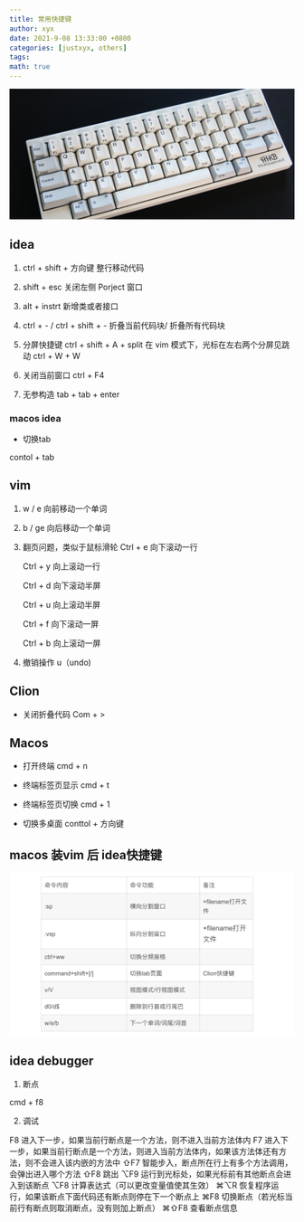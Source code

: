 ```yaml
---
title: 常用快捷键
author: xyx
date: 2021-9-08 13:33:00 +0800
categories: [justxyx, others]
tags:
math: true
---
```


![p1](/assets/img/some/p1.png)

## idea

1. ctrl + shift + 方向键
   整行移动代码
2. shift + esc
   关闭左侧 Porject 窗口

3. alt + instrt
   新增类或者接口

4. ctrl + - / ctrl + shift + -
   折叠当前代码块/ 折叠所有代码块

5. 分屏快捷键
   ctrl + shift + A + split
   在 vim 模式下，光标在左右两个分屏见跳动
   ctrl + W + W

6. 关闭当前窗口
   ctrl + F4

7. 无参构造
   tab + tab + enter

### macos idea

 - 切换tab

 contol + tab

## vim

1. w / e
   向前移动一个单词
2. b / ge
   向后移动一个单词

3. 翻页问题，类似于鼠标滑轮
   Ctrl + e 向下滚动一行

   Ctrl + y 向上滚动一行

   Ctrl + d 向下滚动半屏

   Ctrl + u 向上滚动半屏

   Ctrl + f 向下滚动一屏

   Ctrl + b 向上滚动一屏

4. 撤销操作
   u（undo)


## Clion

- 关闭折叠代码
  Com + >


## Macos

- 打开终端 
   cmd + n

- 终端标签页显示
   cmd + t

- 终端标签页切换
   cmd + 1

- 切换多桌面 
   conttol + 方向键



## macos 装vim 后 idea快捷键 

![p1](/assets/ims/2022.01/p5.png)


## idea debugger

1. 断点

cmd + f8

2. 调试

F8 进入下一步，如果当前行断点是一个方法，则不进入当前方法体内
F7 进入下一步，如果当前行断点是一个方法，则进入当前方法体内，如果该方法体还有方法，则不会进入该内嵌的方法中
⇧F7 智能步入，断点所在行上有多个方法调用，会弹出进入哪个方法
⇧F8 跳出
⌥F9 运行到光标处，如果光标前有其他断点会进入到该断点
⌥F8 计算表达式（可以更改变量值使其生效）
⌘⌥R 恢复程序运行，如果该断点下面代码还有断点则停在下一个断点上
⌘F8 切换断点（若光标当前行有断点则取消断点，没有则加上断点）
⌘⇧F8 查看断点信息
